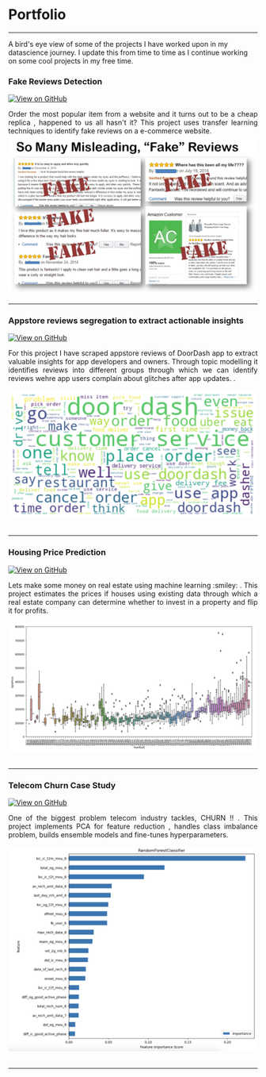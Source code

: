 # Portfolio
---
A bird's eye view of some of the projects I have worked upon in my datascience journey. I update this from time to time as I continue working on some cool projects in my free time.


### Fake Reviews Detection

[![View on GitHub](https://img.shields.io/badge/GitHub-View_on_GitHub-blue?logo=GitHub)](https://github.com/neel-machine/Project/blob/main/fake_reviews_using_bert_embeddings_and_lstm%20(1).ipynb)

<div style="text-align: justify">Order the most popular item from a website and it turns out to be a cheap replica , happened to us all hasn't it? This project uses transfer learning techniques to identify fake reviews on a e-commerce website. 
</div>

<center><img src="images/Fake_Reviews.jpeg"/></center>

---

### Appstore reviews segregation to extract actionable insights

[![View on GitHub](https://img.shields.io/badge/GitHub-View_on_GitHub-blue?logo=GitHub)](https://github.com/neel-machine/LDA_Topic_Modelling)

<div style="text-align: justify">For this project I have scraped appstore reviews of DoorDash app to extract valuable insights for app developers and owners. Through topic modelling it identifies reviews into different groups through which we can identify reviews wehre app users complain about  glitches after app updates.
.</div>
<br>
<center><img src="images/wordcloud.png"></center>
<br>

---
### Housing Price Prediction

[![View on GitHub](https://img.shields.io/badge/GitHub-View_on_GitHub-blue?logo=GitHub)](https://github.com/neel-machine/Housing_prices_prediction)

<div style="text-align: justify">Lets make some money on real estate using machine learning :smiley:	. This project estimates the prices if houses using existing data through which a real estate company can determine whether to invest in a property and flip it for profits.
</div>
<br>
<center><img src="images/housing_prices.png"/></center>
<br>

---

### Telecom Churn Case Study


[![View on GitHub](https://img.shields.io/badge/GitHub-View_on_GitHub-blue?logo=GitHub)](https://github.com/neel-machine/Churn-analysis-and-prediction/blob/main/telecom_churn_case_study.ipynb)

<div style="text-align: justify">One of the biggest problem telecom industry tackles, CHURN !! . This project implements PCA for feature reduction , handles class imbalance problem, builds ensemble models and fine-tunes hyperparameters.</div>
<br>
<center><img src="images/credit_card.png"/></center>
<br>

---
